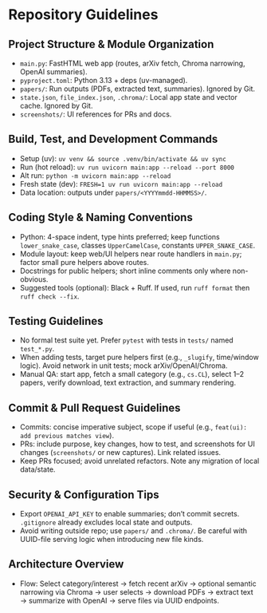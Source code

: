 # Repository Guidelines

## Project Structure & Module Organization
- `main.py`: FastHTML web app (routes, arXiv fetch, Chroma narrowing, OpenAI summaries).
- `pyproject.toml`: Python 3.13 + deps (uv-managed).
- `papers/`: Run outputs (PDFs, extracted text, summaries). Ignored by Git.
- `state.json`, `file_index.json`, `.chroma/`: Local app state and vector cache. Ignored by Git.
- `screenshots/`: UI references for PRs and docs.

## Build, Test, and Development Commands
- Setup (uv): `uv venv && source .venv/bin/activate && uv sync`
- Run (hot reload): `uv run uvicorn main:app --reload --port 8000`
- Alt run: `python -m uvicorn main:app --reload`
- Fresh state (dev): `FRESH=1 uv run uvicorn main:app --reload`
- Data location: outputs under `papers/<YYYYmmdd-HHMMSS>/`.

## Coding Style & Naming Conventions
- Python: 4-space indent, type hints preferred; keep functions `lower_snake_case`, classes `UpperCamelCase`, constants `UPPER_SNAKE_CASE`.
- Module layout: keep web/UI helpers near route handlers in `main.py`; factor small pure helpers above routes.
- Docstrings for public helpers; short inline comments only where non-obvious.
- Suggested tools (optional): Black + Ruff. If used, run `ruff format` then `ruff check --fix`.

## Testing Guidelines
- No formal test suite yet. Prefer `pytest` with tests in `tests/` named `test_*.py`.
- When adding tests, target pure helpers first (e.g., `_slugify`, time/window logic). Avoid network in unit tests; mock arXiv/OpenAI/Chroma.
- Manual QA: start app, fetch a small category (e.g., `cs.CL`), select 1–2 papers, verify download, text extraction, and summary rendering.

## Commit & Pull Request Guidelines
- Commits: concise imperative subject, scope if useful (e.g., `feat(ui): add previous matches view`).
- PRs: include purpose, key changes, how to test, and screenshots for UI changes (`screenshots/` or new captures). Link related issues.
- Keep PRs focused; avoid unrelated refactors. Note any migration of local data/state.

## Security & Configuration Tips
- Export `OPENAI_API_KEY` to enable summaries; don’t commit secrets. `.gitignore` already excludes local state and outputs.
- Avoid writing outside repo; use `papers/` and `.chroma/`. Be careful with UUID-file serving logic when introducing new file kinds.

## Architecture Overview
- Flow: Select category/interest → fetch recent arXiv → optional semantic narrowing via Chroma → user selects → download PDFs → extract text → summarize with OpenAI → serve files via UUID endpoints.
